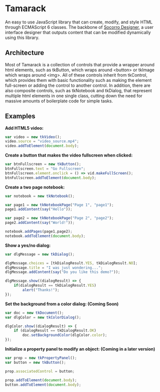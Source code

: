# Tamarack
An easy to use JavaScript library that can create, modify, and style HTML through ECMAScript 6 classes. The backbone of [Socorro Designer](https://github.com/ianmartinez/Socorro-Designer), a user interface designer that outputs content that can be modified dynamically using this library.

Architecture 
-------
Most of Tamarack is a collection of controls that provide a wrapper around html elements, such as tkButton, which wraps around &lt;button&gt; or tkImage which wraps around &lt;img&gt;. All of these controls inherit from tkControl, which provides them with basic functionality such as making the element full-screen or adding the control to another control. In addition, there are also composite controls, such as tkNotebook and tkDialog, that represent multiple html elements in one single class, cutting down the need for massive amounts of boilerplate code for simple tasks.

Examples
-------
**Add HTML5 video:**
```javascript
var video = new tkVideo();
video.source = "video_source.mp4";
video.addToElement(document.body);
```

**Create a button that makes the video fullscreen when clicked:**
```javascript
var btnFullscreen = new tkButton();
btnFullscreen.text = "Go Fullscreen";				
btnFullscreen.element.onclick = () => vid.makeFullScreen();
btnFullscreen.addToElement(document.body);
```


**Create a two page notebook:**
```javascript
var notebook = new tkNotebook();

var page1 = new tkNotebookPage("Page 1", "page1");
page1.addContent(say("Hello"));

var page2 = new tkNotebookPage("Page 2", "page2");
page2.addContent(say("World!"));

notebook.addPages(page1,page2);
notebook.addToElement(document.body);
```

**Show a yes/no dialog:**
```javascript
var dlgMessage = new tkDialog();

dlgMessage.choices = [tkDialogResult.YES, tkDialogResult.NO];
dlgMessage.title = "I was just wondering...";
dlgMessage.addContent(say("Do you like this demo?"));

dlgMessage.show((dialogResult) => {
    if(dialogResult == tkDialogResult.YES)
        alert("Thanks!");
});
```

**Set the background from a color dialog: (Coming Soon)**
```javascript
var doc = new tkDocument();
var dlgColor = new tkColorDialog();

dlgColor.show((dialogResult) => {
    if (dialogResult == tkDialogResult.OK)
        doc.setBackgroundColor(dlgColor.color);
});
```

**Initialize a property panel to modify an object: (Coming in a later version)**
```javascript
var prop = new tkPropertyPanel();
var button = new tkButton();

prop.associatedControl = button;

prop.addToElement(document.body);
button.addToElement(document.body);
```
